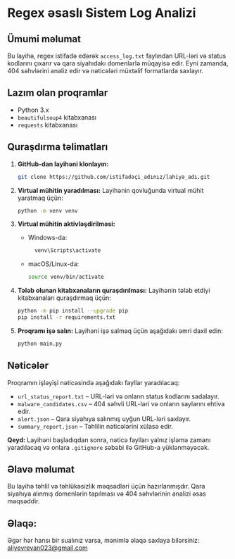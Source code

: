 # Regex əsaslı Sistem Log Analizi

## Ümumi məlumat
Bu layihə, regex istifadə edərək `access_log.txt` faylından URL-ləri və status kodlarını çıxarır və qara siyahıdakı domenlərlə müqayisə edir. Eyni zamanda, 404 səhvlərini analiz edir və nəticələri müxtəlif formatlarda saxlayır.

## Lazım olan proqramlar
- Python 3.x
- `beautifulsoup4` kitabxanası
- `requests` kitabxanası

## Quraşdırma təlimatları
1. **GitHub-dan layihəni klonlayın:**
   ```bash
   git clone https://github.com/istifadəçi_adınız/lahiyə_adı.git
   ```

2. **Virtual mühitin yaradılması:**
   Layihənin qovluğunda virtual mühit yaratmaq üçün:
   ```bash
   python -m venv venv
   ```

3. **Virtual mühitin aktivləşdirilməsi:**
   - Windows-da:
     ```bash
       venv\Scripts\activate
     ```
   - macOS/Linux-da:
     ```bash
     source venv/bin/activate
     ```

4. **Tələb olunan kitabxanaların quraşdırılması:**
   Layihənin tələb etdiyi kitabxanaları quraşdırmaq üçün:
   ```bash
   python -m pip install --upgrade pip
   pip install -r requirements.txt
   ```

5. **Proqramı işə salın:**
   Layihəni işə salmaq üçün aşağıdakı əmri daxil edin:
   ```bash
   python main.py
   ```

## Nəticələr
Proqramın işləyişi nəticəsində aşağıdakı fayllar yaradılacaq:
- `url_status_report.txt` – URL-ləri və onların status kodlarını sadalayır.
- `malware_candidates.csv` – 404 səhvli URL-ləri və onların saylarını ehtiva edir.
- `alert.json` – Qara siyahıya salınmış uyğun URL-ləri saxlayır.
- `summary_report.json` – Təhlilin nəticələrini xülasə edir.

**Qeyd:** Layihəni başladıqdan sonra, nəticə faylları yalnız işləmə zamanı yaradılacaq və onlara `.gitignore` səbəbi ilə GitHub-a yüklənməyəcək.

## Əlavə məlumat
Bu layihə təhlil və təhlükəsizlik məqsədləri üçün hazırlanmışdır. Qara siyahıya alınmış domenlərin tapılması və 404 səhvlərinin analizi əsas məqsəddir.

## Əlaqə:
Əgər hər hansı bir sualınız varsa, mənimlə əlaqə saxlaya bilərsiniz: aliyevrevan023@gmail.com
